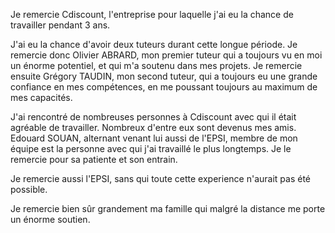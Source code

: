 Je remercie Cdiscount, l'entreprise pour laquelle j'ai eu la chance de travailler pendant 3 ans. 

J'ai eu la chance d'avoir deux tuteurs durant cette longue période. Je remercie donc Olivier ABRARD, mon premier tuteur qui a toujours vu en moi un énorme potentiel, et qui m'a soutenu dans mes projets. Je remercie ensuite Grégory TAUDIN, mon second tuteur, qui a toujours eu une grande confiance en mes compétences, en me poussant toujours au maximum de mes capacités. 

J'ai rencontré de nombreuses personnes à Cdiscount avec qui il était agréable de travailler. Nombreux d'entre eux sont devenus mes amis. Edouard SOUAN, alternant venant lui aussi de l'EPSI, membre de mon équipe est la personne avec qui j'ai travaillé le plus longtemps. Je le remercie pour sa patiente et son entrain. 

Je remercie aussi l'EPSI, sans qui toute cette experience n'aurait pas été possible.

Je remercie bien sûr grandement ma famille qui malgré la distance me porte un énorme soutien.
